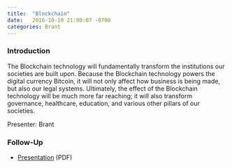 ```yaml
---
title:  "Blockchain"
date:   2016-10-10 21:00:07 -0700
categories: Brant
---
```


### Introduction

The Blockchain technology will fundamentally transform the institutions our societies are built upon. Because the Blockchain technology powers the digital currency Bitcoin, it will not only affect how business is being made, but also our legal systems. Ultimately, the effect of the Blockchain technology will be much more far reaching; it will also transform governance, healthcare, education, and various other pillars of our societies.

Presenter: Brant

### Follow-Up

* [Presentation](/assets/present/2016/blockchain.pdf) (PDF) 
